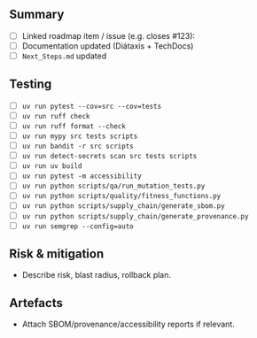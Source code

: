 ## Summary

- [ ] Linked roadmap item / issue (e.g. closes #123):
- [ ] Documentation updated (Diátaxis + TechDocs)
- [ ] `Next_Steps.md` updated

## Testing

- [ ] `uv run pytest --cov=src --cov=tests`
- [ ] `uv run ruff check`
- [ ] `uv run ruff format --check`
- [ ] `uv run mypy src tests scripts`
- [ ] `uv run bandit -r src scripts`
- [ ] `uv run detect-secrets scan src tests scripts`
- [ ] `uv run uv build`
- [ ] `uv run pytest -m accessibility`
- [ ] `uv run python scripts/qa/run_mutation_tests.py`
- [ ] `uv run python scripts/quality/fitness_functions.py`
- [ ] `uv run python scripts/supply_chain/generate_sbom.py`
- [ ] `uv run python scripts/supply_chain/generate_provenance.py`
- [ ] `uv run semgrep --config=auto`

## Risk & mitigation

- Describe risk, blast radius, rollback plan.

## Artefacts

- Attach SBOM/provenance/accessibility reports if relevant.
